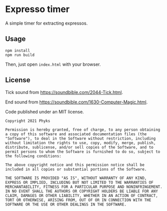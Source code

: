 Expresso timer
==============

A simple timer for extracting expressos.

## Usage

```
npm install
npm run build
```

Then, just open `index.html` with your browser.


## License

Tick sound from https://soundbible.com/2044-Tick.html.

End sound from https://soundbible.com/1630-Computer-Magic.html.

Code published under an MIT license.

```
Copyright 2021 Phyks

Permission is hereby granted, free of charge, to any person obtaining a copy of this software and associated documentation files (the "Software"), to deal in the Software without restriction, including without limitation the rights to use, copy, modify, merge, publish, distribute, sublicense, and/or sell copies of the Software, and to permit persons to whom the Software is furnished to do so, subject to the following conditions:

The above copyright notice and this permission notice shall be included in all copies or substantial portions of the Software.

THE SOFTWARE IS PROVIDED "AS IS", WITHOUT WARRANTY OF ANY KIND, EXPRESS OR IMPLIED, INCLUDING BUT NOT LIMITED TO THE WARRANTIES OF MERCHANTABILITY, FITNESS FOR A PARTICULAR PURPOSE AND NONINFRINGEMENT. IN NO EVENT SHALL THE AUTHORS OR COPYRIGHT HOLDERS BE LIABLE FOR ANY CLAIM, DAMAGES OR OTHER LIABILITY, WHETHER IN AN ACTION OF CONTRACT, TORT OR OTHERWISE, ARISING FROM, OUT OF OR IN CONNECTION WITH THE SOFTWARE OR THE USE OR OTHER DEALINGS IN THE SOFTWARE.
```
